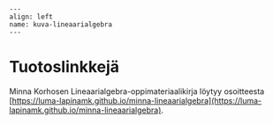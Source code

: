 ```{figure} ../images/rovaniemi.png
---
align: left
name: kuva-lineaarialgebra
---
```


# Tuotoslinkkejä


Minna Korhosen Lineaarialgebra-oppimateriaalikirja löytyy osoitteesta [https://luma-lapinamk.github.io/minna-lineaarialgebra](https://luma-lapinamk.github.io/minna-lineaarialgebra).
